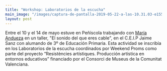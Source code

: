 ```yaml
---
title: "Workshop: Laboratorios de la escucha"
main_image: "/images/captura-de-pantalla-2019-05-22-a-las-10.31.03-e1558513986748.png"
layout: post
---
```


Entre el 10 y el 14 de mayo estuve en Peñíscola trabajando con [María Andueza](http://mariaandueza.org) en un taller, "El sonido del que eres cable", en el C.E.I.P Jaime Sanz con alumando de 3º de Educación Primaria. Esta actividad se inscribía en los Laboratorios de la escucha coordinados por Weekend Proms como parte del proyecto “Resistències artístiques. Producción artística en entornos educativos” financiado por el Consorci de Museus de la Comunitat Valenciana. 